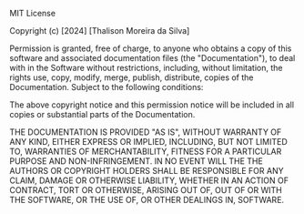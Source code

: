 MIT License

Copyright (c) [2024] [Thalison Moreira da Silva]

Permission is granted, free of charge, to anyone who obtains a copy of this software and associated documentation files (the "Documentation"), to deal with in the Software without restrictions, including, without limitation, the rights use, copy, modify, merge, publish, distribute, copies of the Documentation. Subject to the following conditions:

The above copyright notice and this permission notice will be included in all copies or substantial parts of the Documentation.

THE DOCUMENTATION IS PROVIDED "AS IS", WITHOUT WARRANTY OF ANY KIND, EITHER EXPRESS OR IMPLIED, INCLUDING, BUT NOT LIMITED TO, WARRANTIES OF MERCHANTABILITY, FITNESS FOR A PARTICULAR PURPOSE AND NON-INFRINGEMENT. IN NO EVENT WILL THE THE AUTHORS OR COPYRIGHT HOLDERS SHALL BE RESPONSIBLE FOR ANY CLAIM, DAMAGE OR OTHERWISE LIABILITY, WHETHER IN AN ACTION OF CONTRACT, TORT OR OTHERWISE, ARISING OUT OF, OUT OF OR WITH THE SOFTWARE, OR THE USE OF, OR OTHER DEALINGS IN, SOFTWARE. 